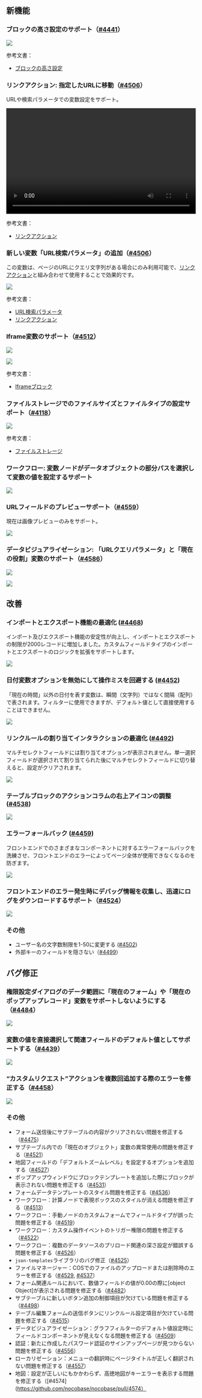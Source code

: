 ## 新機能

### ブロックの高さ設定のサポート（[#4441](https://github.com/nocobase/nocobase/pull/4441)）

![](https://static-docs.nocobase.com/20240603115253.gif)

参考文書：

* [ブロックの高さ設定](https://docs.nocobase.com/handbook/ui/blocks/block-settings/block-height)

### リンクアクション: 指定したURLに移動（[#4506](https://github.com/nocobase/nocobase/pull/4506)）

URLや検索パラメータでの変数設定をサポート。

<video controls height="280" width="100%"></video>

参考文書：

* [リンクアクション](https://docs.nocobase.com/handbook/ui/actions/types/link)

### 新しい変数「URL検索パラメータ」の追加（[#4506](https://github.com/nocobase/nocobase/pull/4506)）

この変数は、ページのURLにクエリ文字列がある場合にのみ利用可能で、[リンクアクション](https://docs.nocobase.com/handbook/ui/actions/types/link)と組み合わせて使用することで効果的です。

![](https://nocobase-docs.oss-cn-beijing.aliyuncs.com/20240603170651.png)

参考文書：

* [URL検索パラメータ](https://docs.nocobase.com/handbook/ui/variables#url-%E6%9F%A5%E8%AF%A2%E5%8F%82%E6%95%B0)
* [リンクアクション](https://docs.nocobase.com/handbook/ui/actions/types/link)

### Iframe変数のサポート（[#4512](https://github.com/nocobase/nocobase/pull/4512)）

![](https://static-docs.nocobase.com/20240603114711.png)

![](https://static-docs.nocobase.com/20240603114750.png)

参考文書：

* [Iframeブロック](https://docs.nocobase.com/handbook/block-iframe)

### ファイルストレージでのファイルサイズとファイルタイプの設定サポート（[#4118](https://github.com/nocobase/nocobase/pull/4118)）

![](https://static-docs.nocobase.com/20240603115303.png)

参考文書：

* [ファイルストレージ](https://docs.nocobase.com/handbook/file-manager/storage)

### ワークフロー: 変数ノードがデータオブジェクトの部分パスを選択して変数の値を設定するサポート

![](https://static-docs.nocobase.com/20240531211727.png)

### URLフィールドのプレビューサポート（[#4559](https://github.com/nocobase/nocobase/pull/4559)）

現在は画像プレビューのみをサポート。

![](https://nocobase-docs.oss-cn-beijing.aliyuncs.com/337101796-916a6c97-bc08-4560-9526-53e482e2ac6c.gif)

### データビジュアライゼーション: 「URLクエリパラメータ」と「現在の役割」変数のサポート（[#4586](https://github.com/nocobase/nocobase/pull/4586)）

![](https://static-docs.nocobase.com/202406071148997.png)

![](https://static-docs.nocobase.com/202406071149567.png)

## 改善

### インポートとエクスポート機能の最適化 ([#4468](https://github.com/nocobase/nocobase/pull/4468))

インポート及びエクスポート機能の安定性が向上し、インポートとエクスポートの制限が2000レコードに増加しました。カスタムフィールドタイプのインポートとエクスポートのロジックを拡張をサポートします。

![](https://static-docs.nocobase.com/20240611112948.png)

### 日付変数オプションを無効にして操作ミスを回避する ([#4452](https://github.com/nocobase/nocobase/pull/4452))

「現在の時間」以外の日付を表す変数は、瞬間（文字列）ではなく間隔（配列）で表されます。フィルターに使用できますが、デフォルト値として直接使用することはできません。

![](https://static-docs.nocobase.com/20240527150429.png)

### リンクルールの割り当てインタラクションの最適化 ([#4492](https://github.com/nocobase/nocobase/pull/4492))

マルチセレクトフィールドには割り当てオプションが表示されません。単一選択フィールドが選択されて割り当てられた後にマルチセレクトフィールドに切り替えると、設定がクリアされます。

![](https://static-docs.nocobase.com/20240603143309.png)

### テーブルブロックのアクションコラムの右上アイコンの調整 ([#4538](https://github.com/nocobase/nocobase/pull/4538))

![](https://nocobase-docs.oss-cn-beijing.aliyuncs.com/20240603115131.png)

### エラーフォールバック ([#4459](https://github.com/nocobase/nocobase/pull/4459))

フロントエンドでのさまざまなコンポーネントに対するエラーフォールバックを洗練させ、フロントエンドのエラーによってページ全体が使用できなくなるのを防ぎます。

![](https://static-docs.nocobase.com/20240604122043_rec_.gif)

### フロントエンドのエラー発生時にデバッグ情報を収集し、迅速にログをダウンロードするサポート（[#4524](https://github.com/nocobase/nocobase/pull/4524)）

![](https://static-docs.nocobase.com/202406041224009.png)

### その他

* ユーザー名の文字数制限を1-50に変更する ([#4502](https://github.com/nocobase/nocobase/pull/4502))
* 外部キーのフィールドを隠さない（[#4499](https://github.com/nocobase/nocobase/pull/4499)）

## バグ修正

### 権限設定ダイアログのデータ範囲に「現在のフォーム」や「現在のポップアップレコード」変数をサポートしないようにする（[#4484](https://github.com/nocobase/nocobase/pull/4484)）

![](https://static-docs.nocobase.com/20240527145519.png)

### 変数の値を直接選択して関連フィールドのデフォルト値としてサポートする（[#4439](https://github.com/nocobase/nocobase/pull/4439)）

![](https://nocobase-docs.oss-cn-beijing.aliyuncs.com/20240603121447.png)

### “カスタムリクエスト”アクションを複数回追加する際のエラーを修正する（[#4458](https://github.com/nocobase/nocobase/pull/4458)）

![](https://nocobase-docs.oss-cn-beijing.aliyuncs.com/20240603115234.png)

### その他

* フォーム送信後にサブテーブルの内容がクリアされない問題を修正する（[#4475](https://github.com/nocobase/nocobase/pull/4475)）
* サブテーブル内での「現在のオブジェクト」変数の異常使用の問題を修正する（[#4521](https://github.com/nocobase/nocobase/pull/4521)）
* 地図フィールドの「デフォルトズームレベル」を設定するオプションを追加する（[#4527](https://github.com/nocobase/nocobase/pull/4527)）
* ポップアップウィンドウにブロックテンプレートを追加した際にブロックが表示されない問題を修正する（[#4531](https://github.com/nocobase/nocobase/pull/4531)）
* フォームデータテンプレートのスタイル問題を修正する（[#4536](https://github.com/nocobase/nocobase/pull/4536)）
* ワークフロー：計算ノードで表現ボックスのスタイルが消える問題を修正する（[#4513](https://github.com/nocobase/nocobase/pull/4513)）
* ワークフロー：手動ノードのカスタムフォームでフィールドタイプが誤った問題を修正する（[#4519](https://github.com/nocobase/nocobase/pull/4519)）
* ワークフロー：カスタム操作イベントのトリガー権限の問題を修正する（[#4522](https://github.com/nocobase/nocobase/pull/4522)）
* ワークフロー：複数のデータソースのプリロード関連の深さ設定が錯誤する問題を修正する（[#4526](https://github.com/nocobase/nocobase/pull/4526)）
* `json-templates`ライブラリのバグ修正（[#4525](https://github.com/nocobase/nocobase/pull/4525)）
* ファイルマネージャー：COSでのファイルのアップロードまたは削除時のエラーを修正する（[#4529](https://github.com/nocobase/nocobase/pull/4529), [#4537](https://github.com/nocobase/nocobase/pull/4537)）
* フォーム関連ルールにおいて、数値フィールドの値が0.00の際に[object Object]が表示される問題を修正する（[#4482](https://github.com/nocobase/nocobase/pull/4482)）
* サブテーブルに新しいボタン追加の制御項目が欠けている問題を修正する（[#4498](https://github.com/nocobase/nocobase/pull/4498)）
* テーブル編集フォームの送信ボタンにリンクルール設定項目が欠けている問題を修正する（[#4515](https://github.com/nocobase/nocobase/pull/4515)）
* データビジュアライゼーション：グラフフィルターのデフォルト値設定時にフィールドコンポーネントが見えなくなる問題を修正する（[#4509](https://github.com/nocobase/nocobase/pull/4509)）
* 認証：新たに作成したパスワード認証のサインアップページが見つからない問題を修正する（[#4556](https://github.com/nocobase/nocobase/pull/4556)）
* ローカリゼーション：メニューの翻訳時にページタイトルが正しく翻訳されない問題を修正する（[#4557](https://github.com/nocobase/nocobase/pull/4557)）
* 地図：設定が正しいにもかかわらず、高徳地図がキーエラーを表示する問題を修正する（[#4574](https://github.com/nocobase/nocobase/pull/4574）

